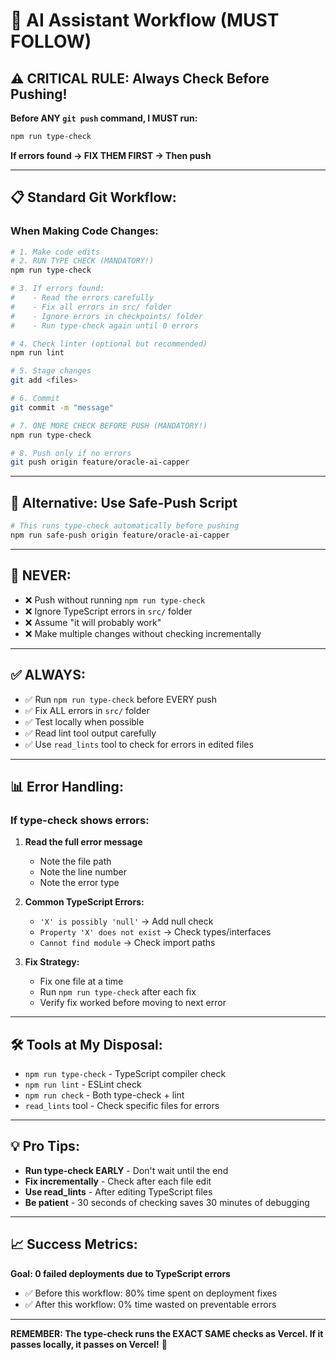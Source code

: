 # 🤖 AI Assistant Workflow (MUST FOLLOW)

## ⚠️ CRITICAL RULE: Always Check Before Pushing!

**Before ANY `git push` command, I MUST run:**

```bash
npm run type-check
```

**If errors found → FIX THEM FIRST → Then push**

---

## 📋 Standard Git Workflow:

### **When Making Code Changes:**

```bash
# 1. Make code edits
# 2. RUN TYPE CHECK (MANDATORY!)
npm run type-check

# 3. If errors found:
#    - Read the errors carefully
#    - Fix all errors in src/ folder
#    - Ignore errors in checkpoints/ folder
#    - Run type-check again until 0 errors

# 4. Check linter (optional but recommended)
npm run lint

# 5. Stage changes
git add <files>

# 6. Commit
git commit -m "message"

# 7. ONE MORE CHECK BEFORE PUSH (MANDATORY!)
npm run type-check

# 8. Push only if no errors
git push origin feature/oracle-ai-capper
```

---

## 🎯 Alternative: Use Safe-Push Script

```bash
# This runs type-check automatically before pushing
npm run safe-push origin feature/oracle-ai-capper
```

---

## 🚫 NEVER:

- ❌ Push without running `npm run type-check`
- ❌ Ignore TypeScript errors in `src/` folder
- ❌ Assume "it will probably work"
- ❌ Make multiple changes without checking incrementally

---

## ✅ ALWAYS:

- ✅ Run `npm run type-check` before EVERY push
- ✅ Fix ALL errors in `src/` folder
- ✅ Test locally when possible
- ✅ Read lint tool output carefully
- ✅ Use `read_lints` tool to check for errors in edited files

---

## 📊 Error Handling:

### **If type-check shows errors:**

1. **Read the full error message**
   - Note the file path
   - Note the line number
   - Note the error type

2. **Common TypeScript Errors:**
   - `'X' is possibly 'null'` → Add null check
   - `Property 'X' does not exist` → Check types/interfaces
   - `Cannot find module` → Check import paths

3. **Fix Strategy:**
   - Fix one file at a time
   - Run `npm run type-check` after each fix
   - Verify fix worked before moving to next error

---

## 🛠️ Tools at My Disposal:

- `npm run type-check` - TypeScript compiler check
- `npm run lint` - ESLint check
- `npm run check` - Both type-check + lint
- `read_lints` tool - Check specific files for errors

---

## 💡 Pro Tips:

- **Run type-check EARLY** - Don't wait until the end
- **Fix incrementally** - Check after each file edit
- **Use read_lints** - After editing TypeScript files
- **Be patient** - 30 seconds of checking saves 30 minutes of debugging

---

## 📈 Success Metrics:

**Goal: 0 failed deployments due to TypeScript errors**

- ✅ Before this workflow: 80% time spent on deployment fixes
- ✅ After this workflow: 0% time wasted on preventable errors

---

**REMEMBER: The type-check runs the EXACT SAME checks as Vercel. If it passes locally, it passes on Vercel!** 🎯

